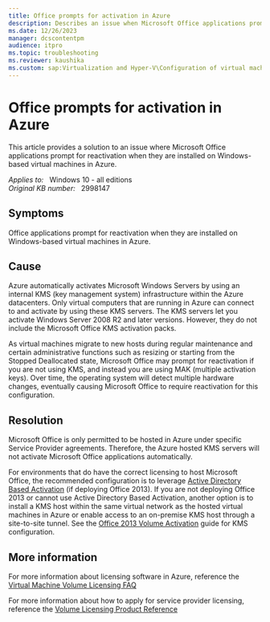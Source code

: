 ```yaml
---
title: Office prompts for activation in Azure
description: Describes an issue when Microsoft Office applications prompt for reactivation when they are installed on Windows-based virtual machines in Azure.
ms.date: 12/26/2023
manager: dcscontentpm
audience: itpro
ms.topic: troubleshooting
ms.reviewer: kaushika
ms.custom: sap:Virtualization and Hyper-V\Configuration of virtual machine settings, csstroubleshoot
---
```

# Office prompts for activation in Azure

This article provides a solution to an issue where Microsoft Office applications prompt for reactivation when they are installed on Windows-based virtual machines in Azure.

_Applies to:_ &nbsp; Windows 10 - all editions  
_Original KB number:_ &nbsp; 2998147

## Symptoms

Office applications prompt for reactivation when they are installed on Windows-based virtual machines in Azure.

## Cause

Azure automatically activates Microsoft Windows Servers by using an internal KMS (key management system) infrastructure within the Azure datacenters. Only virtual computers that are running in Azure can connect to and activate by using these KMS servers. The KMS servers let you activate Windows Server 2008 R2 and later versions. However, they do not include the Microsoft Office KMS activation packs.

As virtual machines migrate to new hosts during regular maintenance and certain administrative functions such as resizing or starting from the Stopped Deallocated state, Microsoft Office may prompt for reactivation if you are not using KMS, and instead you are using MAK (multiple activation keys). Over time, the operating system will detect multiple hardware changes, eventually causing Microsoft Office to require reactivation for this configuration.

## Resolution

Microsoft Office is only permitted to be hosted in Azure under specific Service Provider agreements. Therefore, the Azure hosted KMS servers will not activate Microsoft Office applications automatically.

For environments that do have the correct licensing to host Microsoft Office, the recommended configuration is to leverage [Active Directory Based Activation](https://technet.microsoft.com/library/dn385361%28v=office.15%29.aspx)  (if deploying Office 2013). If you are not deploying Office 2013 or cannot use Active Directory Based Activation, another option is to install a KMS host within the same virtual network as the hosted virtual machines in Azure or enable access to an on-premise KMS host through a site-to-site tunnel. See the [Office 2013 Volume Activation](https://technet.microsoft.com/library/ee624357%28v=office.15%29.aspx)  guide for KMS configuration. 

## More information

For more information about licensing software in Azure, reference the [Virtual Machine Volume Licensing FAQ](https://azure.microsoft.com/pricing/licensing-faq/) 

For more information about how to apply for service provider licensing, reference the [Volume Licensing Product Reference](https://www.microsoftvolumelicensing.com/documentsearch.aspx?mode=3&documenttypeid=2)
